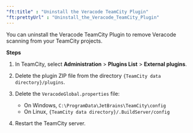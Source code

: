 ```yaml
---
"ft:title" : "Uninstall the Veracode TeamCity Plugin"
"ft:prettyUrl" : "Uninstall_the_Veracode_TeamCity_Plugin"
---
```

You can uninstall the Veracode TeamCity Plugin to remove Veracode scanning from your TeamCity projects.

<p font-size="13pt"><b>Steps</b></p>

1.  In TeamCity, select **Administration** > **Plugins List** > **External plugins**.

2.  Delete the plugin ZIP file from the directory `{TeamCity data directory}/plugins`.

3.  Delete the `VeracodeGlobal.properties` file:

    - On Windows, `C:\ProgramData\JetBrains\TeamCity\config`
    - On Linux, `{TeamCity data directory}/.BuildServer/config`

4.  Restart the TeamCity server.